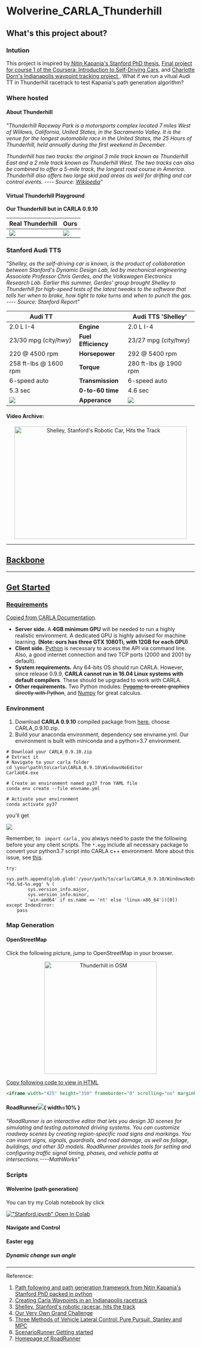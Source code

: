 # Wolverine_CARLA_Thunderhill

## What's this project about?
### Intution
This project is inspired by[ Nitin Kapania's Stanford PhD thesis](https://github.com/nkapania/Wolverine), [Final project for course 1 of the Coursera: Introduction to Self-Driving Cars](https://dingyan89.medium.com/three-methods-of-vehicle-lateral-control-pure-pursuit-stanley-and-mpc-db8cc1d32081), and [Charlotte Dorn's Indianapolis waypoint tracking project ](https://medium.com/@chardorn/creating-carla-waypoints-9d2cc5c6a656). What if we run a vitual Audi TT in Thunderhill racetrack to test Kapania's path generation algorithm? 

### Where hosted

#### About Thunderhill

*"Thunderhill Raceway Park is a motorsports complex located 7 miles West of Willows, California, United States, in the Sacramento Valley. It is the venue for the longest automobile race in the United States, the 25 Hours of Thunderhill, held annually during the first weekend in December.*

*Thunderhill has two tracks: the original 3 mile track known as Thunderhill East and a 2 mile track known as Thunderhill West. The two tracks can also be combined to offer a 5-mile track, the longest road course in America. Thunderhill also offers two large skid pad areas as well for drifting and car control events. ---- Source: [Wikipedia](https://en.wikipedia.org/wiki/Thunderhill_Raceway_Park)"*

#### Virtual Thunderhill Playground

**Our Thunderhill but in CARLA 0.9.10**

| Real Thunderhill                                             | Ours                                                         |
| ------------------------------------------------------------ | ------------------------------------------------------------ |
| ![](https://github.com/jayhsu0627/Wolverine_CARLA_Thunderhill/blob/main/pics/thil-from-airl.jpg) | ![](https://github.com/jayhsu0627/Wolverine_CARLA_Thunderhill/blob/main/pics/birdsview.png) |

### Stanford Audi TTS

*"Shelley, as the self-driving car is known, is the product of collaboration between Stanford's Dynamic Design Lab, led by mechanical engineering Associate Professor Chris Gerdes, and the Volkswagen Electronics Research Lab. Earlier this summer, Gerdes' group brought Shelley to Thunderhill for high-speed tests of the latest tweaks to the software that tells her when to brake, how tight to take turns and when to punch the gas. ---- Source: Stanford Report"*


| **Audi TT**           |       |Audi TTS 'Shelley'   |
| --------------------- | ----  |-------------------- |
|2.0 L I-4              |**Engine**         | 2.0 L I-4           |
|23/30 mpg (city/hwy)   |**Fuel Efficiency**|23/27 mpg (city/hwy) |
|220 @ 4500 rpm	        |**Horsepower**     |292 @ 5400 rpm       |
|258 ft-lbs @ 1600 rpm	|**Torque**         | 280 ft-lbs @ 1900 rpm|
|6-speed auto	        |**Transmission**   |6-speed auto	      |
|5.3 sec	        |**0-to-60 time**   |4.6 sec	      |
| ![](https://github.com/jayhsu0627/Wolverine_CARLA_Thunderhill/blob/main/pics/Audi_TT.png) |**Apperance**   |![](https://github.com/jayhsu0627/Wolverine_CARLA_Thunderhill/blob/main/pics/stanford-audi-tts.jpg)	      |

#### Video Archive:

<p align="center">
    <a href="http://www.youtube.com/watch?v=YxHcJTs2Sxk">
    <img width="460" height="300" 
    src="http://img.youtube.com/vi/YxHcJTs2Sxk/0.jpg"
    alt="Shelley, Stanford's Robotic Car, Hits the Track">
</p>



****
## Backbone
****
## Get Started

### Requirements

Copied from [CARLA Documentation](https://carla.readthedocs.io/en/0.9.11/start_quickstart/#requirements).

- **Server side.** A **4GB minimum GPU** will be needed to run a highly realistic environment. A dedicated GPU is highly advised for machine learning. **(Note: ours has three GTX 1080Ti, with 12GB for each GPU)**
- **Client side.** [Python](https://www.python.org/downloads/) is necessary to access the API via command line. Also, a good internet connection and two TCP ports (2000 and 2001 by default).
- **System requirements.** Any 64-bits OS should run CARLA. However, since release 0.9.9, **CARLA cannot run in 16.04 Linux systems with default compilers**. These should be upgraded to work with CARLA.
- **Other requirements.** Two Python modules: ~~[Pygame](https://pypi.org/project/pygame/) to create graphics directly with Python~~, and [Numpy](https://pypi.org/project/numpy/) for great calculus.

### Environment

1. Download **CARLA 0.9.10** compiled package from [here](https://github.com/carla-simulator/carla/releases/tag/0.9.10), choose CARLA_0.9.10.zip.
2. Build your anaconda environment, dependency see envname.yml. Our environment is built with miniconda and a python=3.7 environment.

```
# Download your CARLA_0.9.10.zip
# Extract it
# Navigate to your carla folder
cd \your\path\to\carla\CARLA_0.9.10\WindowsNoEditor
CarlaUE4.exe

# Create an environment named py37 from YAML file
conda env create --file envname.yml

# Activate your environment
conda activate py37

```

you'll get

![](https://github.com/jayhsu0627/Wolverine_CARLA_Thunderhill/blob/main/pics/UE4_default_page.png)

Remember, to ``` import carla``` , you always need to paste the the following before your any client scripts. The ```*.egg``` include all necessary package to convert your python3.7 script into CARLA c++ environment. More about this issue, see [this](https://carla.readthedocs.io/en/latest/build_system/).

```
try:
    sys.path.append(glob.glob('/your/path/to/carla/CARLA_0.9.10/WindowsNoEditor/PythonAPI/carla/dist/carla-*%d.%d-%s.egg' % (
        sys.version_info.major,
        sys.version_info.minor,
        'win-amd64' if os.name == 'nt' else 'linux-x86_64'))[0])
except IndexError:
    pass
```



### Map Generation

#### OpenStreetMap

Click the following picture, jump to OpenStreetMap in your browser.

<p align="center">
    <a href="https://www.openstreetmap.org/#map=16/39.5387/-122.3368">
    <img width="" height="300" 
    src="https://github.com/jayhsu0627/Wolverine_CARLA_Thunderhill/blob/main/pics/map.png"
    alt="Thunderhill in OSM">
</p>


Copy following code to view in HTML



```HTML
<iframe width="425" height="350" frameborder="0" scrolling="no" marginheight="0" marginwidth="0" src="https://www.openstreetmap.org/export/embed.html?bbox=-122.35038042068483%2C39.530773993553694%2C-122.32338666915895%2C39.546560835379374&amp;layer=mapnik" style="border: 1px solid black"></iframe><br/><small><a href="https://www.openstreetmap.org/#map=16/39.5387/-122.3369">Check Larger Map</a></small>
```


#### RoadRunner![](https://github.com/jayhsu0627/Wolverine_CARLA_Thunderhill/blob/main/pics/roadrunner.png){ width=10% }

*"RoadRunner is an interactive editor that lets you design 3D scenes for simulating and testing automated driving systems. You can customize roadway scenes by creating region-specific road signs and markings. You can insert signs, signals, guardrails, and road damage, as well as foliage, buildings, and other 3D models. RoadRunner provides tools for setting and configuring traffic signal timing, phases, and vehicle paths at intersections.----MathWorks"*


### Scripts
#### Wolverine (path generation)
You can try my Colab notebook by click

[!["Stanford.ipynb" Open In Colab](https://colab.research.google.com/assets/colab-badge.svg)](https://colab.research.google.com/drive/11XgI3dEN68-wI52tvl7awQ_fPqkG-qge?usp=sharing)

#### Navigate and Control

#### Easter egg
##### Dynamic change sun angle



****
Reference:

1. [Path following and path generation framework from Nitin Kapania's Stanford PhD packed in python](https://github.com/nkapania/Wolverine)
2. [Creating Carla Waypoints in an Indianapolis racetrack ](https://medium.com/@chardorn/creating-carla-waypoints-9d2cc5c6a656)
3. [Shelley, Stanford's robotic racecar, hits the track ](https://news.stanford.edu/news/2012/august/shelley-autonomous-car-081312.html)
4. [Our Very Own Grand Challenge](https://medium.com/udacity/our-very-own-grand-challenge-b004a9863024)
5. [Three Methods of Vehicle Lateral Control: Pure Pursuit, Stanley and MPC](https://dingyan89.medium.com/three-methods-of-vehicle-lateral-control-pure-pursuit-stanley-and-mpc-db8cc1d32081)
6.  [ScenarioRunner Getting started](https://github.com/carla-simulator/scenario_runner/blob/master/Docs/getting_scenariorunner.md)
7.  [Homepage of RoadRunner](https://www.mathworks.com/products/roadrunner.html)